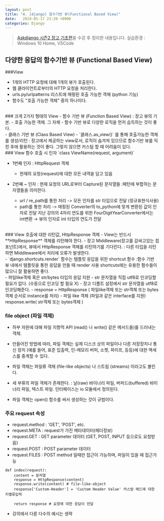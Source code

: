 ```yaml
---
layout: post
title: "4. [django] 함수기반 뷰(Functional Based View)"
date:   2019-05-17 23:20 +0900
categories: Django
---
```

> [Askdjango 시즌2 장고 기초편](https://www.askcompany.kr/r/sections/dfc55e7/)을 수강 후 정리한 내용입니다.
> 실습환경 : Windows 10 Home, VSCode

## 다양한 응답의 함수기반 뷰 (Functional Based View)

###View
- 1개의 HTTP 요청에 대해 1개의 뷰가 호출된다.
- 웹 클라이언트로부터의 HTTP 요청을 처리한다.
-  urls.py/urlpatterns 리스트에 매핑된 호출 가능한 객체 (python 기능)
- 함수도 "호출 가능한 객체" 중의 하나이다.
<br>
### 크게 2가지 형태의 View
- 함수 기반 뷰 (Function Based View) : 장고 뷰의 기본.
		- 호출 가능한 객체. 그 자체
		- 함수 기반 뷰로 다양한 로직을 먼저 습득하는 것이 좋다.
<br>
- 클래스 기반 뷰 (Class Based View)
		- `클래스.as_view()` 를 통해 호출가능한 객체를 생성/리턴
		: 장고에서 제공하는 view로서, 로직이 숨겨져 있으므로
		 함수기반 뷰를 익힌 후에 활용하는 것이 좋다.
		 그렇지 않으면 커스텀 할 때 어려움이 있다.
<br>
### View 함수 호출 시 인자
`class ViewName(request, argument)`

- 1번째 인자 : HttpRequest 객체
	- 현재의 요청(request)에 대한 모든 내역을 담고 있음

- 2번째 ~ 인자 : 현재 요청의 URL로부터 Capture된 문자열들
	:패턴에 부합하는 문자열들을 의미한다.
	- url / re_path를 통한 처리 -> 모든 인자를 str 타입으로 전달 (정규표현식사용)
	- path를 통한 처리 -> 매핑된 Converter의 to_python에 맞게 변환된 값이 인자로 전달
		 지난 강의의 4자리 연도를 위한 FourDigitYearConverter에서는 int변환
			→ 뷰의 인자로 int 타입의 연도가 전달
<br>
### View 호출에 대한 리턴값, HttpResponse 객체
- View는 반드시 **HttpResponse** 객체를 리턴해야 한다.
	- 장고 Middleware(장고를 감싸고있는 컴포넌트)에서, 뷰에서 HttpResponse 객체를 리턴하기를 기다린다.
	: 다른 타입을 리턴하면 Middleware에서 처리에 오류가 발생한다.
<br>
	- `django.shortcuts.render` 함수는 템플릿 응답을 위한 shortcut 함수
		:함수 기반 뷰 내에서 템플릿을 통한 응답을 만들 때 render 사용
		  shortcuts에는 유용한 함수들이 많으니 잘 활용하면 좋다.
<br>
	- 파일like객체 혹은 str/bytes 타입의 응답 지원
	- str 문자열을 직접 utf8로 인코딩할 필요가 없다. (수동으로 인코딩 할 필요 X)
		- 장고 디폴트 설정에서 str 문자열을 utf8로 인코딩해준다.
	- response = HttpResponse
	( 파일like객체 또는 str객체 또는 bytes객체 순서로 instance를 처리)
	- 파일 like 객체 (파일과 같은 interface를 지원)
		response.write( str객체 또는 bytes객체 )


### file object (파일 객체)
- 하부 자원에 대해 파일 지향적 API (read() 나 write() 같은 메서드들)를 드러내는 객체.
- 만들어진 방법에 따라, 파일 객체는 실제 디스크 상의 파일이나 다른 저장장치나 통신 장치 (예를 들어, 표준 입출력, 인-메모리 버퍼, 소켓, 파이프, 등등)에 대한 액세스를 중계할 수 있다.
- 파일 객체는 파일류 객체 (file-like objects) 나 스트림 (streams) 이라고도 불린다.
- 세 부류의 파일 객체가 존재한다.
	: 날(raw) 바이너리 파일, 버퍼드(buffered) 바이너리 파일, 텍스트 파일.
		인터페이스는 io 모듈에서 정의된다.

- 파일 객체는 open() 함수를 써서 생성하는 것이 규범이다.


### 주요 request 속성

- request.method : 'GET', 'POST', etc.
- request.META  : request가 가진 메타데이터(헤더정보)
- request.GET  : GET parameter 데이터 (GET, POST, INPUT 등으로도 요청받음)
- request.POST : POST parameter 데이터
- request.FILES : POST method 일때만 접근이 가능하며, 파일이 있을 때 접근가능

```
def index(request):
	content = 문자열
	response = HttpResponse(content)
	response.write(content) # file-like-object
	response['Custom-Header'] = 'Custom Header Value' 커스텀 헤드에 대한 키밸류입력

	return response # 요청에 대한 응답이 전달
```


* 강의에서 다룬 다수의 예시는 생략
